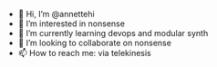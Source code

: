 - 👋 Hi, I’m @annettehi
- 👀 I’m interested in nonsense
- 🌱 I’m currently learning devops and modular synth
- 💞️ I’m looking to collaborate on nonsense
- 📫 How to reach me: via telekinesis

<!---
annettehi/annettehi is a ✨ special ✨ repository because its `README.md` (this file) appears on your GitHub profile.
You can click the Preview link to take a look at your changes.
--->
